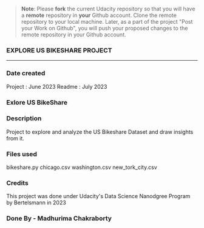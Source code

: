 >**Note**: Please **fork** the current Udacity repository so that you will have a **remote** repository in **your** Github account. Clone the remote repository to your local machine. Later, as a part of the project "Post your Work on Github", you will push your proposed changes to the remote repository in your Github account.

### EXPLORE US BIKESHARE PROJECT
__________________________________________________________________________________________________________________________________________________________________

### Date created
Project : June 2023
Readme : July 2023

### Exlore US BikeShare 

### Description
Project to explore and analyze the US Bikeshare Dataset and draw insights from it.

### Files used
bikeshare.py
chicago.csv
washington.csv
new_tork_city.csv

### Credits
This project was done under Udacity's Data Science Nanodgree Program by Bertelsmann in 2023

### Done By - Madhurima Chakraborty


